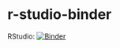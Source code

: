# r-studio-binder

RStudio: [![Binder](http://mybinder.org/badge_logo.svg)](http://mybinder.org/v2/gh//r/master?urlpath=rstudio)
